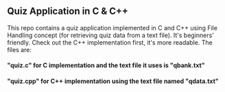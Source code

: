 ## Quiz Application in C & C++

This repo contains a quiz application implemented in C and C++ using File Handling concept (for retrieving quiz data from a text file).
It's beginners' friendly. Check out the C++ implementation first, it's more readable.
The files are:
#### "quiz.c" for C implementation and the text file it uses is "qbank.txt"
#### "quiz.cpp" for C++ implementation using the text file named "qdata.txt"
